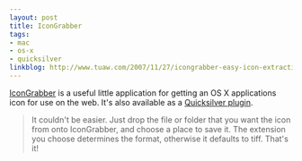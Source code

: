 ```yaml
---
layout: post
title: IconGrabber
tags:
- mac
- os-x
- quicksilver
linkblog: http://www.tuaw.com/2007/11/27/icongrabber-easy-icon-extraction/
---
```


[IconGrabber](http://lipidity.com/apple/icongrabber/) is a useful little application for getting an OS X
applications icon for use on the web. It's also available as a
[Quicksilver plugin](http://lipidity.com/plugins/quicksilver/icongrabber/).

> It couldn't be easier. Just drop the file or folder that you want
> the icon from onto IconGrabber, and choose a place to save it. The
> extension you choose determines the format, otherwise it defaults to
> tiff. That's it!
